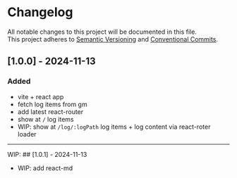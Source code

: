 # Changelog

All notable changes to this project will be documented in this file.  
This project adheres to [Semantic Versioning](https://semver.org/spec/v2.0.0.html) and [Conventional Commits](https://www.conventionalcommits.org/).

## [1.0.0] - 2024-11-13

### Added

- vite + react app
- fetch log items from gm
- add latest react-router
- show at `/` log items
- WIP: show at `/log/:logPath` log items + log content via react-roter loader

---

WIP: ## [1.0.1] - 2024-11-13

- WIP: add react-md
